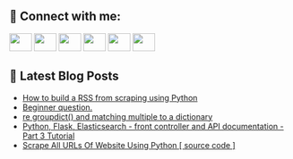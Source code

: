 ## 🔎 Connect with me:
[<img height="32" width="40" src="https://cdn.jsdelivr.net/npm/simple-icons@v5/icons/telegram.svg" />](https://t.me/bullbesh)
[<img height="32" width="40" src="https://cdn.jsdelivr.net/npm/simple-icons@v5/icons/vk.svg" />](https://vk.com/bullbesh)
[<img height="32" width="40" src="https://cdn.jsdelivr.net/npm/simple-icons@v5/icons/twitter.svg" />](https://twitter.com/bullbesh1)
[<img height="32" width="40" src="https://cdn.jsdelivr.net/npm/simple-icons@v5/icons/instagram.svg" />](https://www.instagram.com/bullbesh)
[<img height="32" width="40" src="https://cdn.jsdelivr.net/npm/simple-icons@v5/icons/reddit.svg" />](https://www.reddit.com/user/bullbesh)
[<img height="32" width="40" src="https://cdn.jsdelivr.net/npm/simple-icons@v5/icons/youtube.svg" />](https://www.youtube.com/channel/UCtfjRs6uzgq5mfm8S06WTcg)

## 📕 Latest Blog Posts
<!-- BLOG-POST-LIST:START -->
- [How to build a RSS from scraping using Python](https://www.reddit.com/r/Python/comments/u4d17u/how_to_build_a_rss_from_scraping_using_python/)
- [Beginner question.](https://www.reddit.com/r/Python/comments/u4cp25/beginner_question/)
- [re groupdict&lpar;&rpar; and matching multiple to a dictionary](https://www.reddit.com/r/Python/comments/u4b711/re_groupdict_and_matching_multiple_to_a_dictionary/)
- [Python, Flask, Elasticsearch - front controller and API documentation - Part 3 Tutorial](https://www.reddit.com/r/Python/comments/u4aplz/python_flask_elasticsearch_front_controller_and/)
- [Scrape All URLs Of Website Using Python [ source code ]](https://www.reddit.com/r/Python/comments/u4apcg/scrape_all_urls_of_website_using_python_source/)
<!-- BLOG-POST-LIST:END -->
